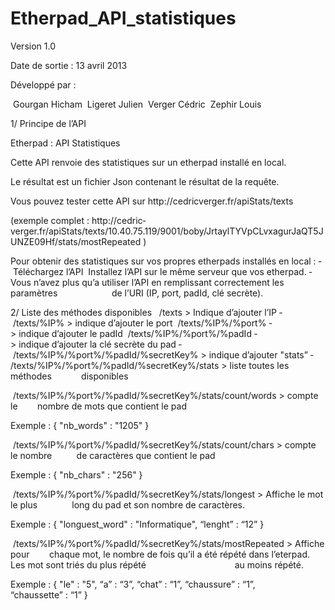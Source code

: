 Etherpad_API_statistiques
=========================
Version 1.0

Date de sortie : 13 avril 2013

Développé par :

­ Gourgan Hicham
­ Ligeret Julien
­ Verger Cédric
­ Zephir Louis


1/ Principe de l’API

Etherpad : API Statistiques

Cette API renvoie des statistiques sur un etherpad installé en local.

Le résultat est un fichier Json contenant le résultat de la requête.

Vous pouvez tester cette API sur http://cedric­verger.fr/apiStats/texts

(exemple complet :
http://cedric­verger.fr/apiStats/texts/10.40.75.119/9001/boby/JrtaylTYVpCLvxagurJaQT5J
UNZE09Hf/stats/mostRepeated
)

Pour obtenir des statistiques sur vos propres etherpads installés en local :
­ Téléchargez l’API
­ Installez l’API sur le même serveur que vos etherpad.
­ Vous n’avez plus qu’a utiliser l’API en remplissant correctement les paramètres                     
de l’URI (IP, port, padId, clé secrète).

2/ Liste des méthodes disponibles
­  /texts ­­> Indique d’ajouter l’IP
­ /texts/%IP% ­­> indique d’ajouter le port
­ /texts/%IP%/%port% ­­> indique d’ajouter le padId
­ /texts/%IP%/%port%/%padId ­­> indique d’ajouter la clé secrète du pad
­ /texts/%IP%/%port%/%padId/%secretKey% ­­> indique d’ajouter "stats”
­ /texts/%IP%/%port%/%padId/%secretKey%/stats ­­> liste toutes les méthodes           
disponibles

­ /texts/%IP%/%port%/%padId/%secretKey%/stats/count/words ­> compte le       
nombre de mots que contient le pad

Exemple :
{
"nb_words" : "1205"
}

­ /texts/%IP%/%port%/%padId/%secretKey%/stats/count/chars ­> compte le nombre         
de caractères que contient le pad

Exemple :
{
"nb_chars" : "256"
}

­ /texts/%IP%/%port%/%padId/%secretKey%/stats/longest ­> Affiche le mot le plus             
long du pad et son nombre de caractères.

Exemple :
{
"longuest_word" : "Informatique",
“lenght” : “12”
}

­ /texts/%IP%/%port%/%padId/%secretKey%/stats/mostRepeated ­> Affiche pour       
chaque mot, le nombre de fois qu’il a été répété dans l’eterpad. Les mot sont triés du plus répété                                   
au moins répété.

Exemple :
{
"le" : "5",
“a” : “3”,
“chat” : “1”,
“chaussure” : “1”,
“chaussette” : “1”
}
